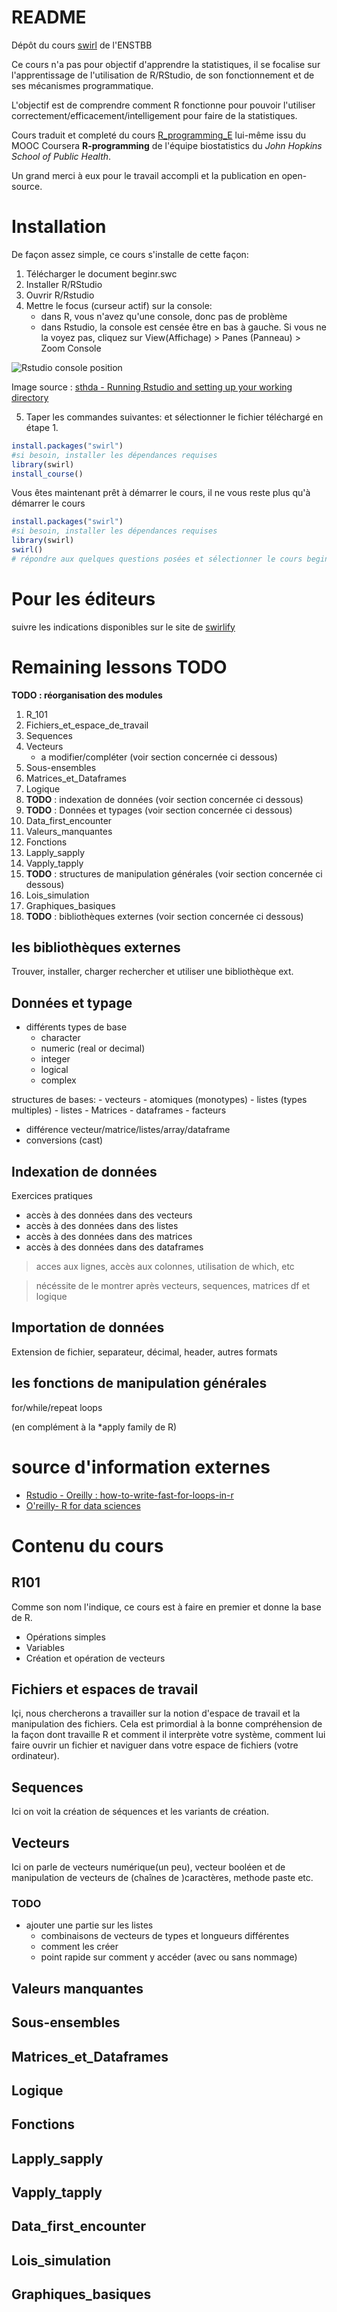 # README #

Dépôt du cours [swirl](https://swirlstats.com/) de l'ENSTBB

Ce cours n'a pas pour objectif d'apprendre la statistiques, il se focalise sur l'apprentissage de l'utilisation de R/RStudio, de son fonctionnement et de ses mécanismes programmatique.

L'objectif est de comprendre comment R fonctionne pour pouvoir l'utiliser correctement/efficacement/intelligement pour faire de la statistiques.

Cours traduit et completé du cours [R_programming_E](https://github.com/swirldev/R_Programming_E) lui-même issu du MOOC Coursera **R-programming** de l'équipe biostatistics du *John Hopkins School of Public Health*.

Un grand merci à eux pour le travail accompli et la publication en open-source.

# Installation #

De façon assez simple, ce cours s'installe de cette façon:

1. Télécharger le document beginr.swc
1. Installer R/RStudio
1. Ouvrir R/Rstudio
1. Mettre le focus (curseur actif) sur la console:
    - dans R, vous n'avez qu'une   console, donc pas de problème
    - dans Rstudio, la console est censée être en bas à gauche. Si vous ne la voyez pas, cliquez sur View(Affichage) > Panes (Panneau) > Zoom Console

![Rstudio console position](images/RStudioConsole.png)

Image source : [sthda - Running Rstudio and  setting up your working directory](http://www.sthda.com/english/wiki/running-rstudio-and-setting-up-your-working-directory-easy-r-programming)

5. Taper les commandes suivantes:
et sélectionner le fichier téléchargé en étape 1.

```r
install.packages("swirl")
#si besoin, installer les dépendances requises
library(swirl)
install_course()
```
Vous êtes maintenant prêt à démarrer le cours, il ne vous reste plus qu'à démarrer le cours

```r
install.packages("swirl")
#si besoin, installer les dépendances requises
library(swirl)
swirl()
# répondre aux quelques questions posées et sélectionner le cours beginr.
```
# Pour les éditeurs
suivre les indications disponibles sur le site de [swirlify](http://swirlstats.com/swirlify/writing.html)

# Remaining lessons TODO #

**TODO : réorganisation des modules**

1. R_101
1. Fichiers_et_espace_de_travail
1. Sequences
1. Vecteurs
    - a modifier/compléter  (voir section concernée ci dessous)
1. Sous-ensembles
1. Matrices_et_Dataframes
1. Logique
1. **TODO** : indexation de données (voir section concernée ci dessous)
1. **TODO** : Données et typages  (voir section concernée ci dessous)
1. Data_first_encounter
1. Valeurs_manquantes
1. Fonctions
1. Lapply_sapply
1. Vapply_tapply
1. **TODO** : structures de manipulation générales (voir section concernée ci dessous)
1. Lois_simulation
1. Graphiques_basiques
1. **TODO** : bibliothèques externes (voir section concernée ci dessous)


## les bibliothèques externes ##

Trouver, installer, charger rechercher et utiliser une bibliothèque ext.

## Données et typage ##

- différents types de base
    - character
    - numeric (real or decimal)
    - integer
    - logical
    - complex

structures de bases:
    - vecteurs
        - atomiques (monotypes)
        - listes (types multiples)
    - listes
    - Matrices
    - dataframes
    - facteurs

- différence vecteur/matrice/listes/array/dataframe
- conversions (cast)

## Indexation de données ##
Exercices pratiques

- accès à des données dans des vecteurs
- accès à des données dans des listes
- accès à des données dans des matrices
- accès à des données dans des dataframes

> acces aux lignes, accès aux colonnes, utilisation de which, etc

> nécéssite de le montrer après vecteurs, sequences, matrices df et logique

## Importation de données ##

Extension de fichier, separateur, décimal, header, autres formats

## les fonctions de manipulation générales ##

for/while/repeat loops

(en complément à la *apply family de R)

# source d'information externes #

- [Rstudio - Oreilly : how-to-write-fast-for-loops-in-r](https://rstudio-education.github.io/hopr/speed.html#how-to-write-fast-for-loops-in-r)
- [O'reilly- R for data sciences](https://r4ds.had.co.nz/introduction.html)

# Contenu du cours #

## R101 ##
Comme son nom l'indique, ce cours est à faire en premier et donne la base de R.

* Opérations simples
* Variables
* Création et opération de vecteurs

## Fichiers et espaces de travail ##

Içi, nous chercherons a travailler sur la notion d'espace de travail et la manipulation des fichiers. Cela est primordial à la bonne compréhension de la façon dont travaille R et comment il interprète votre système, comment lui faire ouvrir un fichier et naviguer dans votre espace de fichiers (votre ordinateur).

## Sequences ##

Ici on voit la création de séquences et les variants de création.

## Vecteurs ##

Ici on parle de vecteurs numérique(un peu), vecteur booléen et de manipulation de vecteurs de (chaînes de )caractères, methode paste etc.

### TODO

- ajouter une partie sur les listes
    - combinaisons de vecteurs de types et longueurs différentes
    - comment les créer
    - point rapide sur comment y accéder (avec ou sans nommage)

## Valeurs manquantes ##

## Sous-ensembles ##

## Matrices_et_Dataframes ##

## Logique ##

## Fonctions ##

## Lapply_sapply ##

## Vapply_tapply ##

## Data_first_encounter ##

## Lois_simulation ##

## Graphiques_basiques ##
